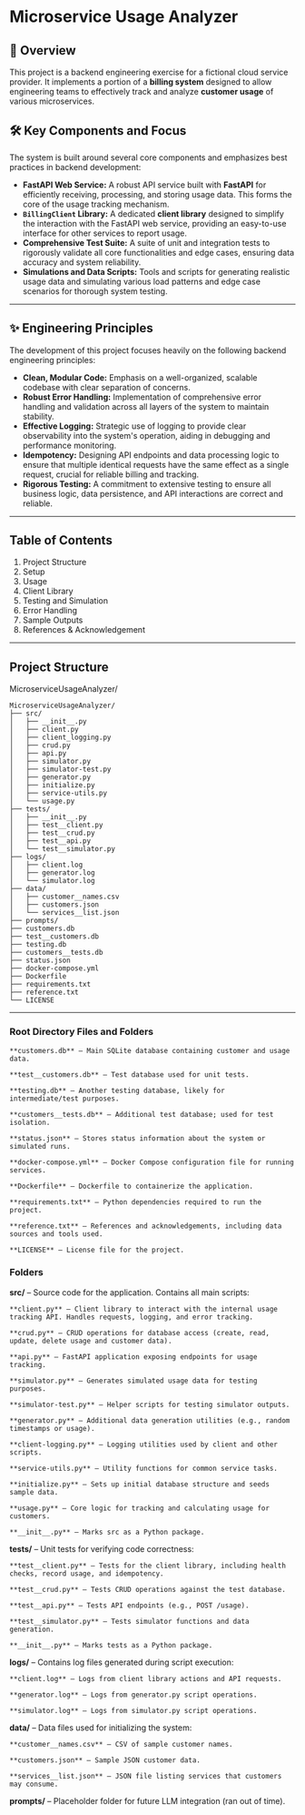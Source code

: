 # Microservice Usage Analyzer

## 🚀 Overview

This project is a backend engineering exercise for a fictional cloud service provider. It implements a portion of a **billing system** designed to allow engineering teams to effectively track and analyze **customer usage** of various microservices.

## 🛠️ Key Components and Focus

The system is built around several core components and emphasizes best practices in backend development:

* **FastAPI Web Service:** A robust API service built with **FastAPI** for efficiently receiving, processing, and storing usage data. This forms the core of the usage tracking mechanism.
* **`BillingClient` Library:** A dedicated **client library** designed to simplify the interaction with the FastAPI web service, providing an easy-to-use interface for other services to report usage.
* **Comprehensive Test Suite:** A suite of unit and integration tests to rigorously validate all core functionalities and edge cases, ensuring data accuracy and system reliability.
* **Simulations and Data Scripts:** Tools and scripts for generating realistic usage data and simulating various load patterns and edge case scenarios for thorough system testing.

---

## ✨ Engineering Principles

The development of this project focuses heavily on the following backend engineering principles:

* **Clean, Modular Code:** Emphasis on a well-organized, scalable codebase with clear separation of concerns.
* **Robust Error Handling:** Implementation of comprehensive error handling and validation across all layers of the system to maintain stability.
* **Effective Logging:** Strategic use of logging to provide clear observability into the system's operation, aiding in debugging and performance monitoring.
* **Idempotency:** Designing API endpoints and data processing logic to ensure that multiple identical requests have the same effect as a single request, crucial for reliable billing and tracking.
* **Rigorous Testing:** A commitment to extensive testing to ensure all business logic, data persistence, and API interactions are correct and reliable.

---
## Table of Contents
   1. Project Structure
   2. Setup
   3. Usage
   4. Client Library
   5. Testing and Simulation
   6. Error Handling
   7. Sample Outputs
   8. References & Acknowledgement
   
---
## Project Structure
MicroserviceUsageAnalyzer/
```
MicroserviceUsageAnalyzer/
├── src/
│   ├── __init__.py
│   ├── client.py
│   ├── client_logging.py
│   ├── crud.py
│   ├── api.py
│   ├── simulator.py
│   ├── simulator-test.py
│   ├── generator.py
│   ├── initialize.py
│   ├── service-utils.py
│   └── usage.py
├── tests/
│   ├── __init__.py
│   ├── test__client.py
│   ├── test__crud.py
│   ├── test__api.py
│   └── test__simulator.py
├── logs/
│   ├── client.log
│   ├── generator.log
│   └── simulator.log
├── data/
│   ├── customer__names.csv
│   ├── customers.json
│   └── services__list.json
├── prompts/
├── customers.db
├── test__customers.db
├── testing.db
├── customers__tests.db
├── status.json
├── docker-compose.yml
├── Dockerfile
├── requirements.txt
├── reference.txt
└── LICENSE
```
---
### Root Directory Files and Folders

    **customers.db** – Main SQLite database containing customer and usage data.

    **test__customers.db** – Test database used for unit tests.

    **testing.db** – Another testing database, likely for intermediate/test purposes.

    **customers__tests.db** – Additional test database; used for test isolation.

    **status.json** – Stores status information about the system or simulated runs.

    **docker-compose.yml** – Docker Compose configuration file for running services.

    **Dockerfile** – Dockerfile to containerize the application.

    **requirements.txt** – Python dependencies required to run the project.

    **reference.txt** – References and acknowledgements, including data sources and tools used.

    **LICENSE** – License file for the project.

### Folders

**src/** – Source code for the application. Contains all main scripts:

    **client.py** – Client library to interact with the internal usage tracking API. Handles requests, logging, and error tracking.

    **crud.py** – CRUD operations for database access (create, read, update, delete usage and customer data).

    **api.py** – FastAPI application exposing endpoints for usage tracking.

    **simulator.py** – Generates simulated usage data for testing purposes.

    **simulator-test.py** – Helper scripts for testing simulator outputs.

    **generator.py** – Additional data generation utilities (e.g., random timestamps or usage).

    **client-logging.py** – Logging utilities used by client and other scripts.

    **service-utils.py** – Utility functions for common service tasks.

    **initialize.py** – Sets up initial database structure and seeds sample data.

    **usage.py** – Core logic for tracking and calculating usage for customers.

    **__init__.py** – Marks src as a Python package.

**tests/** – Unit tests for verifying code correctness:

    **test__client.py** – Tests for the client library, including health checks, record usage, and idempotency.

    **test__crud.py** – Tests CRUD operations against the test database.

    **test__api.py** – Tests API endpoints (e.g., POST /usage).

    **test__simulator.py** – Tests simulator functions and data generation.

    **__init__.py** – Marks tests as a Python package.

**logs/** – Contains log files generated during script execution:

    **client.log** – Logs from client library actions and API requests.

    **generator.log** – Logs from generator.py script operations.

    **simulator.log** – Logs from simulator.py script operations.

**data/** – Data files used for initializing the system:

    **customer__names.csv** – CSV of sample customer names.

    **customers.json** – Sample JSON customer data.

    **services__list.json** – JSON file listing services that customers may consume.

**prompts/** – Placeholder folder for future LLM integration (ran out of time).

